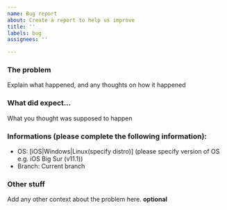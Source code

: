 ```yaml
---
name: Bug report
about: Create a report to help us improve
title: ''
labels: bug
assignees: ''

---
```


### The problem
Explain what happened, and any thoughts on how it happened

### What did expect...
What you thought was supposed to happen

### Informations (please complete the following information):
 - OS: [iOS|Windows|Linux(specify distro)] (please specify version of OS e.g. iOS Big Sur (v11.1))
 - Branch: Current branch

### Other stuff
Add any other context about the problem here. **optional**
